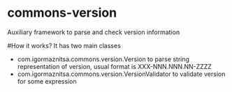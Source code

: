 # commons-version
Auxiliary framework to parse and check version information  

#How it works?
It has two main classes
- com.igormaznitsa.commons.version.Version to parse string representation of version, usual format is XXX-NNN.NNN.NN-ZZZZ
- com.igormaznitsa.commons.version.VersionValidator to validate version for some expression